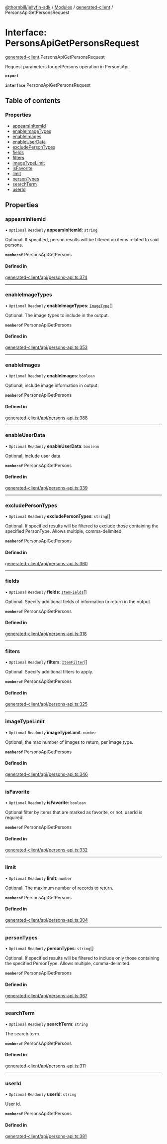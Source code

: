 [@thornbill/jellyfin-sdk](../README.md) / [Modules](../modules.md) / [generated-client](../modules/generated_client.md) / PersonsApiGetPersonsRequest

# Interface: PersonsApiGetPersonsRequest

[generated-client](../modules/generated_client.md).PersonsApiGetPersonsRequest

Request parameters for getPersons operation in PersonsApi.

**`export`**

**`interface`** PersonsApiGetPersonsRequest

## Table of contents

### Properties

- [appearsInItemId](generated_client.PersonsApiGetPersonsRequest.md#appearsinitemid)
- [enableImageTypes](generated_client.PersonsApiGetPersonsRequest.md#enableimagetypes)
- [enableImages](generated_client.PersonsApiGetPersonsRequest.md#enableimages)
- [enableUserData](generated_client.PersonsApiGetPersonsRequest.md#enableuserdata)
- [excludePersonTypes](generated_client.PersonsApiGetPersonsRequest.md#excludepersontypes)
- [fields](generated_client.PersonsApiGetPersonsRequest.md#fields)
- [filters](generated_client.PersonsApiGetPersonsRequest.md#filters)
- [imageTypeLimit](generated_client.PersonsApiGetPersonsRequest.md#imagetypelimit)
- [isFavorite](generated_client.PersonsApiGetPersonsRequest.md#isfavorite)
- [limit](generated_client.PersonsApiGetPersonsRequest.md#limit)
- [personTypes](generated_client.PersonsApiGetPersonsRequest.md#persontypes)
- [searchTerm](generated_client.PersonsApiGetPersonsRequest.md#searchterm)
- [userId](generated_client.PersonsApiGetPersonsRequest.md#userid)

## Properties

### appearsInItemId

• `Optional` `Readonly` **appearsInItemId**: `string`

Optional. If specified, person results will be filtered on items related to said persons.

**`memberof`** PersonsApiGetPersons

#### Defined in

[generated-client/api/persons-api.ts:374](https://github.com/jellyfin/jellyfin-sdk-typescript/blob/fa599ae/src/generated-client/api/persons-api.ts#L374)

___

### enableImageTypes

• `Optional` `Readonly` **enableImageTypes**: [`ImageType`](../enums/generated_client.ImageType.md)[]

Optional. The image types to include in the output.

**`memberof`** PersonsApiGetPersons

#### Defined in

[generated-client/api/persons-api.ts:353](https://github.com/jellyfin/jellyfin-sdk-typescript/blob/fa599ae/src/generated-client/api/persons-api.ts#L353)

___

### enableImages

• `Optional` `Readonly` **enableImages**: `boolean`

Optional, include image information in output.

**`memberof`** PersonsApiGetPersons

#### Defined in

[generated-client/api/persons-api.ts:388](https://github.com/jellyfin/jellyfin-sdk-typescript/blob/fa599ae/src/generated-client/api/persons-api.ts#L388)

___

### enableUserData

• `Optional` `Readonly` **enableUserData**: `boolean`

Optional, include user data.

**`memberof`** PersonsApiGetPersons

#### Defined in

[generated-client/api/persons-api.ts:339](https://github.com/jellyfin/jellyfin-sdk-typescript/blob/fa599ae/src/generated-client/api/persons-api.ts#L339)

___

### excludePersonTypes

• `Optional` `Readonly` **excludePersonTypes**: `string`[]

Optional. If specified results will be filtered to exclude those containing the specified PersonType. Allows multiple, comma-delimited.

**`memberof`** PersonsApiGetPersons

#### Defined in

[generated-client/api/persons-api.ts:360](https://github.com/jellyfin/jellyfin-sdk-typescript/blob/fa599ae/src/generated-client/api/persons-api.ts#L360)

___

### fields

• `Optional` `Readonly` **fields**: [`ItemFields`](../enums/generated_client.ItemFields.md)[]

Optional. Specify additional fields of information to return in the output.

**`memberof`** PersonsApiGetPersons

#### Defined in

[generated-client/api/persons-api.ts:318](https://github.com/jellyfin/jellyfin-sdk-typescript/blob/fa599ae/src/generated-client/api/persons-api.ts#L318)

___

### filters

• `Optional` `Readonly` **filters**: [`ItemFilter`](../enums/generated_client.ItemFilter.md)[]

Optional. Specify additional filters to apply.

**`memberof`** PersonsApiGetPersons

#### Defined in

[generated-client/api/persons-api.ts:325](https://github.com/jellyfin/jellyfin-sdk-typescript/blob/fa599ae/src/generated-client/api/persons-api.ts#L325)

___

### imageTypeLimit

• `Optional` `Readonly` **imageTypeLimit**: `number`

Optional, the max number of images to return, per image type.

**`memberof`** PersonsApiGetPersons

#### Defined in

[generated-client/api/persons-api.ts:346](https://github.com/jellyfin/jellyfin-sdk-typescript/blob/fa599ae/src/generated-client/api/persons-api.ts#L346)

___

### isFavorite

• `Optional` `Readonly` **isFavorite**: `boolean`

Optional filter by items that are marked as favorite, or not. userId is required.

**`memberof`** PersonsApiGetPersons

#### Defined in

[generated-client/api/persons-api.ts:332](https://github.com/jellyfin/jellyfin-sdk-typescript/blob/fa599ae/src/generated-client/api/persons-api.ts#L332)

___

### limit

• `Optional` `Readonly` **limit**: `number`

Optional. The maximum number of records to return.

**`memberof`** PersonsApiGetPersons

#### Defined in

[generated-client/api/persons-api.ts:304](https://github.com/jellyfin/jellyfin-sdk-typescript/blob/fa599ae/src/generated-client/api/persons-api.ts#L304)

___

### personTypes

• `Optional` `Readonly` **personTypes**: `string`[]

Optional. If specified results will be filtered to include only those containing the specified PersonType. Allows multiple, comma-delimited.

**`memberof`** PersonsApiGetPersons

#### Defined in

[generated-client/api/persons-api.ts:367](https://github.com/jellyfin/jellyfin-sdk-typescript/blob/fa599ae/src/generated-client/api/persons-api.ts#L367)

___

### searchTerm

• `Optional` `Readonly` **searchTerm**: `string`

The search term.

**`memberof`** PersonsApiGetPersons

#### Defined in

[generated-client/api/persons-api.ts:311](https://github.com/jellyfin/jellyfin-sdk-typescript/blob/fa599ae/src/generated-client/api/persons-api.ts#L311)

___

### userId

• `Optional` `Readonly` **userId**: `string`

User id.

**`memberof`** PersonsApiGetPersons

#### Defined in

[generated-client/api/persons-api.ts:381](https://github.com/jellyfin/jellyfin-sdk-typescript/blob/fa599ae/src/generated-client/api/persons-api.ts#L381)
